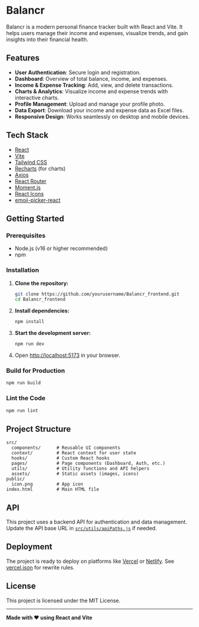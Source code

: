 # Balancr

Balancr is a modern personal finance tracker built with React and Vite. It helps users manage their income and expenses, visualize trends, and gain insights into their financial health.

## Features

- **User Authentication**: Secure login and registration.
- **Dashboard**: Overview of total balance, income, and expenses.
- **Income & Expense Tracking**: Add, view, and delete transactions.
- **Charts & Analytics**: Visualize income and expense trends with interactive charts.
- **Profile Management**: Upload and manage your profile photo.
- **Data Export**: Download your income and expense data as Excel files.
- **Responsive Design**: Works seamlessly on desktop and mobile devices.

## Tech Stack

- [React](https://react.dev/)
- [Vite](https://vitejs.dev/)
- [Tailwind CSS](https://tailwindcss.com/)
- [Recharts](https://recharts.org/) (for charts)
- [Axios](https://axios-http.com/)
- [React Router](https://reactrouter.com/)
- [Moment.js](https://momentjs.com/)
- [React Icons](https://react-icons.github.io/react-icons/)
- [emoji-picker-react](https://github.com/ealush/emoji-picker-react)

## Getting Started

### Prerequisites

- Node.js (v16 or higher recommended)
- npm

### Installation

1. **Clone the repository:**
   ```sh
   git clone https://github.com/yourusername/Balancr_frontend.git
   cd Balancr_frontend
   ```

2. **Install dependencies:**
   ```sh
   npm install
   ```

3. **Start the development server:**
   ```sh
   npm run dev
   ```

4. Open [http://localhost:5173](http://localhost:5173) in your browser.

### Build for Production

```sh
npm run build
```

### Lint the Code

```sh
npm run lint
```

## Project Structure

```
src/
  components/      # Reusable UI components
  context/         # React context for user state
  hooks/           # Custom React hooks
  pages/           # Page components (Dashboard, Auth, etc.)
  utils/           # Utility functions and API helpers
  assets/          # Static assets (images, icons)
public/
  icon.png         # App icon
index.html         # Main HTML file
```

## API

This project uses a backend API for authentication and data management. Update the API base URL in [`src/utils/apiPaths.js`](src/utils/apiPaths.js) if needed.

## Deployment

The project is ready to deploy on platforms like [Vercel](https://vercel.com/) or [Netlify](https://www.netlify.com/). See [vercel.json](vercel.json) for rewrite rules.

## License

This project is licensed under the MIT License.

---

**Made with ❤️ using React and Vite**
